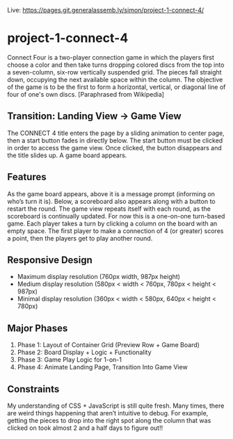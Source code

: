 Live: https://pages.git.generalassemb.ly/simon/project-1-connect-4/

# project-1-connect-4
Connect Four is a two-player connection game in which the players first choose a color and then take turns dropping colored discs from the top into a seven-column, six-row vertically suspended grid. The pieces fall straight down, occupying the next available space within the column. The objective of the game is to be the first to form a horizontal, vertical, or diagonal line of four of one's own discs. [Paraphrased from Wikipedia]

## Transition: Landing View → Game View
The CONNECT 4 title enters the page by a sliding animation to center page, then a start button fades in directly below. The start button must be clicked in order to access the game view. Once clicked, the button disappears and the title slides up. A game board appears.

## Features
As the game board appears, above it is a message prompt (informing on who’s turn it is). Below, a scoreboard also appears along with a button to restart the round. The game view repeats itself with each round, as the scoreboard is continually updated.
For now this is a one-on-one turn-based game. Each player takes a turn by clicking a column on the board with an empty space. The first player to make a connection of 4 (or greater) scores a point, then the players get to play another round.

## Responsive Design
* Maximum display resolution (760px width, 987px height)
* Medium display resolution (580px < width < 760px, 780px < height < 987px)
* Minimal display resolution (360px < width < 580px, 640px < height < 780px)

## Major Phases
1. Phase 1: Layout of Container Grid (Preview Row + Game Board)
2. Phase 2: Board Display + Logic + Functionality
3. Phase 3: Game Play Logic for 1-on-1
4. Phase 4: Animate Landing Page, Transition Into Game View

## Constraints
My understanding of CSS + JavaScript is still quite fresh. Many times, there are weird things happening that aren’t intuitive to debug. For example, getting the pieces to drop into the right spot along the column that was clicked on took almost 2 and a half days to figure out!!


